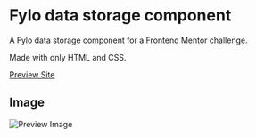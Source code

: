 # Fylo data storage component

A Fylo data storage component for a Frontend Mentor challenge.

Made with only HTML and CSS.

[Preview Site](https://jonathan-cantor.github.io/Fylo-data-storage-component/)

## Image

![Preview Image](https://res.cloudinary.com/dz209s6jk/image/upload/q_auto,g_north,w_800,h_600,c_fill/Screenshots/dowz4ukptbi3hk3mdwlg.jpg)